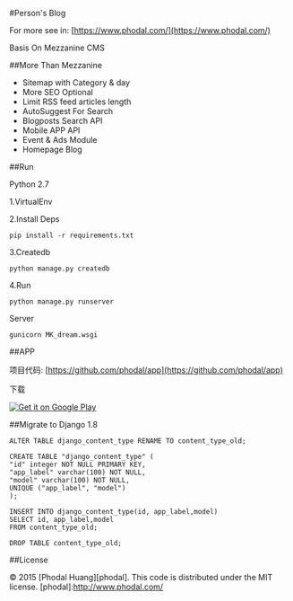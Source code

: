 #Person's Blog

For more see in: [https://www.phodal.com/](https://www.phodal.com/)

Basis On Mezzanine CMS

##More Than Mezzanine

- Sitemap with Category & day
- More SEO Optional
- Limit  RSS feed articles length
- AutoSuggest For Search
- Blogposts Search API
- Mobile APP API
- Event & Ads Module
- Homepage Blog

##Run

Python 2.7

1.VirtualEnv 

2.Install Deps

    pip install -r requirements.txt

3.Createdb

    python manage.py createdb

4.Run

    python manage.py runserver

Server

    gunicorn MK_dream.wsgi

##APP 

项目代码: [https://github.com/phodal/app](https://github.com/phodal/app)


下载

<a href="https://play.google.com/store/apps/details?id=com.phodal.designiot">
  <img alt="Get it on Google Play"
       src="https://developer.android.com/images/brand/zh-cn_generic_rgb_wo_60.png" />
</a>

##Migrate to Django 1.8
    
    ALTER TABLE django_content_type RENAME TO content_type_old;
    
    CREATE TABLE "django_content_type" (
    "id" integer NOT NULL PRIMARY KEY,
    "app_label" varchar(100) NOT NULL,
    "model" varchar(100) NOT NULL,
    UNIQUE ("app_label", "model")
    );
    
    INSERT INTO django_content_type(id, app_label,model)
    SELECT id, app_label,model
    FROM content_type_old;
    
    DROP TABLE content_type_old;
##License

© 2015 [Phodal Huang][phodal]. This code is distributed under the MIT license.
[phodal]:http://www.phodal.com/
